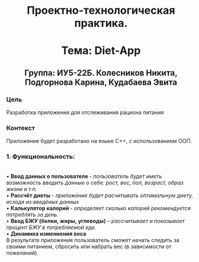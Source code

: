 <h1 align="center"> Проектно-технологическая практика.</h1>
<h1 align="center"> Тема: Diet-App </h1>
<h2 align="center">Группа: ИУ5-22Б. Колесников Никита, Подгорнова Карина, Кудабаева Эвита</h2>

### Цель

Разработка приложения для отслеживания рациона питания

### Контекст

Приложение будет разработано на языке C++, c использованием ООП.

<h3>1.	Функциональность:</h3><br /> 
•	<b>Ввод данных о пользователе </b> - <em>пользователь будет иметь возможность вводить данные о себе: рост, вес, пол, возраст, образ жизни и т.п.</em><br />
•	<b>Рассчёт диеты </b> - <em> приложение будет расчитывать оптимальную диету, исходя из введёных данных</em><br />
•	<b>Калькулятор калорий </b> - <em>определяет сколько калорий рекомендуется потреблять за день.</em><br />
•	<b>Ввод БЖУ (белки, жиры, углеводы)</b> – <em>рассчитывает и показывает процент БЖУ в потребляемой еде.</em><br />
•	<b>Динамика измениения веса</b><br />
В результате приложения пользователь сможет начать следить за своими питанием, сбросить или набрать вес (в зависимости от пожеланий).<br />

